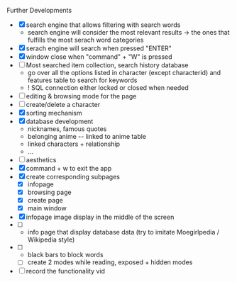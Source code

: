 Further Developments

 - [x] search engine that allows filtering with search words
	- search engine will consider the most relevant results -> the ones that fulfills the most serach word categories
 - [x] serach engine will search when pressed "ENTER"
 - [x] window close when "command" + "W" is pressed
 - [ ] Most searched item collection, search history database 
	- go over all the options listed in character (except characterid) and features table to search for keywords
	- ! SQL connection either locked or closed when needed
 - [ ] editing & browsing mode for the page
 - [ ] create/delete a character
 - [x] sorting mechanism
 - [x] database development
 	- nicknames, famous quotes
 	- belonging anime -- linked to anime table
 	- linked characters + relationship
 	- ...
 - [ ] aesthetics
 - [x] command + w to exit the app
 - [x] create corresponding subpages
 	- [x] infopage
 	- [x] browsing page
 	- [x] create page
 	- [x] main window
 - [x] infopage image display in the middle of the screen
 - [ ] * info page that display database data (try to imitate Moegirlpedia / Wikipedia style)
 - [ ] * black bars to block words
 	- [ ] create 2 modes while reading, exposed + hidden modes
 - [ ] record the functionality vid
